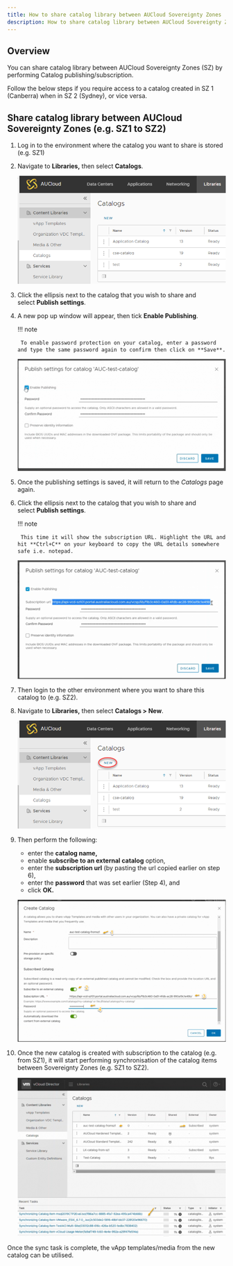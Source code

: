 ```yaml
---
title: How to share catalog library between AUCloud Sovereignty Zones
description: How to share catalog library between AUCloud Sovereignty Zones
---
```


## Overview

You can share catalog library between AUCloud Sovereignty Zones (SZ) by performing Catalog publishing/subscription.

Follow the below steps if you require access to a catalog created in SZ 1 (Canberra) when in SZ 2 (Sydney), or vice versa.

## Share catalog library between AUCloud Sovereignty Zones (e.g. SZ1 to SZ2)

1. Log in to the environment where the catalog you want to share is stored (e.g. SZ1)

1. Navigate to **Libraries,** then select **Catalogs**.

    ![Nav Catalogs](./assets/nav_catalogs.png)

1. Click the ellipsis next to the catalog that you wish to share and select **Publish settings**.

1. A new pop up window will appear, then tick **Enable Publishing**.

    !!! note

        To enable password protection on your catalog, enter a password and type the same password again to confirm then click on **Save**.

    ![Publish Settings](./assets/publish_settings.png)

1. Once the publishing settings is saved, it will return to the _Catalogs_ page again.

1. Click the ellipsis next to the catalog that you wish to share and select **Publish settings**.

    !!! note

        This time it will show the subscription URL. Highlight the URL and hit **Ctrl+C** on your keyboard to copy the URL details somewhere safe i.e. notepad.

    ![Publish Settings](./assets/publish_settings_2.png)

1. Then login to the other environment where you want to share this catalog to (e.g. SZ2).

1. Navigate to **Libraries,** then select **Catalogs > New**.

    ![Catalog New](./assets/catalogs_new.png)

1. Then perform the following:

    - enter the **catalog name,**
    - enable **subscribe to an external catalog** option,
    - enter the **subscription url** (by pasting the url copied earlier on step 6),
    - enter the **password** that was set earlier (Step 4), and
    - click **OK.**

    ![Create Catalog](./assets/create_catalog2.png)

1. Once the new catalog is created with subscription to the catalog (e.g. from SZ1), it will start performing synchronisation of the catalog items between Sovereignty Zones (e.g. SZ1 to SZ2).  

    ![List Catalog](./assets/catalog_list.png)

Once the sync task is complete, the vApp templates/media from the new catalog can be utilised.
